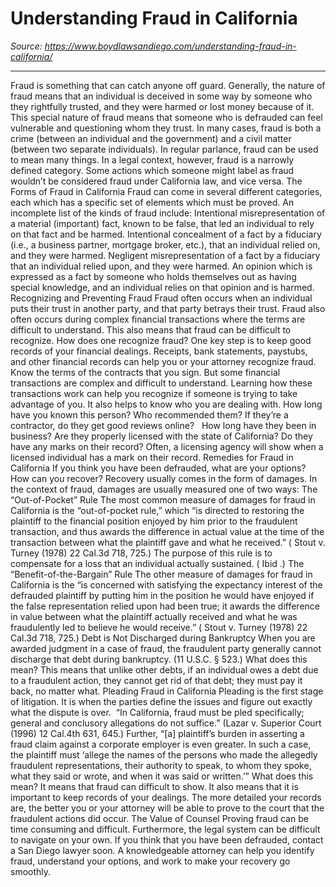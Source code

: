 # Understanding Fraud in California

_Source: https://www.boydlawsandiego.com/understanding-fraud-in-california/_

---

Fraud is something that can catch anyone off guard. Generally, the nature of fraud means that an individual is deceived in some way by someone who they rightfully trusted, and they were harmed or lost money because of it. This special nature of fraud means that someone who is defrauded can feel vulnerable and questioning whom they trust. In many cases, fraud is both a crime (between an individual and the government) and a civil matter (between two separate individuals).
In regular parlance, fraud can be used to mean many things. In a legal context, however, fraud is a narrowly defined category. Some actions which someone might label as fraud wouldn’t be considered fraud under California law, and vice versa.
The Forms of Fraud in California
Fraud can come in several different categories, each which has a specific set of elements which must be proved. An incomplete list of the kinds of fraud include:
Intentional misrepresentation of a material (important) fact, known to be false, that led an individual to rely on that fact and be harmed.
Intentional concealment of a fact by a fiduciary (i.e., a business partner, mortgage broker, etc.), that an individual relied on, and they were harmed.
Negligent misrepresentation of a fact by a fiduciary that an individual relied upon, and they were harmed.
An opinion which is expressed as a fact by someone who holds themselves out as having special knowledge, and an individual relies on that opinion and is harmed.
Recognizing and Preventing Fraud
Fraud often occurs when an individual puts their trust in another party, and that party betrays their trust. Fraud also often occurs during complex financial transactions where the terms are difficult to understand. This also means that fraud can be difficult to recognize.
How does one recognize fraud? One key step is to keep good records of your financial dealings. Receipts, bank statements, paystubs, and other financial records can help you or your attorney recognize fraud. Know the terms of the contracts that you sign. But some financial transactions are complex and difficult to understand. Learning how these transactions work can help you recognize if someone is trying to take advantage of you.
It also helps to know who you are dealing with. How long have you known this person? Who recommended them? If they’re a contractor, do they get good reviews online?   How long have they been in business? Are they properly licensed with the state of California? Do they have any marks on their record? Often, a licensing agency will show when a licensed individual has a mark on their record.
Remedies for Fraud in California
If you think you have been defrauded, what are your options? How can you recover? Recovery usually comes in the form of damages. In the context of fraud, damages are usually measured one of two ways:
The “Out-of-Pocket” Rule
The most common measure of damages for fraud in California is the “out-of-pocket rule,” which “is directed to restoring the plaintiff to the financial position enjoyed by him prior to the fraudulent transaction, and thus awards the difference in actual value at the time of the transaction between what the plaintiff gave and what he received.” (
Stout v. Turney
(1978) 22 Cal.3d 718, 725.) The purpose of this rule is to compensate for a loss that an individual actually sustained. (
Ibid
.)
The “Benefit-of-the-Bargain” Rule
The other measure of damages for fraud in California is the “is concerned with satisfying the expectancy interest of the defrauded plaintiff by putting him in the position he would have enjoyed if the false representation relied upon had been true; it awards the difference in value between what the plaintiff actually received and what he was fraudulently led to believe he would receive.” (
Stout v. Turney
(1978) 22 Cal.3d 718, 725.)
Debt is Not Discharged during Bankruptcy
When you are awarded judgment in a case of fraud, the fraudulent party generally cannot discharge that debt during bankruptcy. (11 U.S.C. § 523.) What does this mean? This means that unlike other debts, if an individual owes a debt due to a fraudulent action, they cannot get rid of that debt; they must pay it back, no matter what.
Pleading Fraud in California
Pleading is the first stage of litigation. It is when the parties define the issues and figure out exactly what the dispute is over.  “In California, fraud must be pled specifically; general and conclusory allegations do not suffice.” (Lazar v. Superior Court (1996) 12 Cal.4th 631, 645.) Further, “[a] plaintiff’s burden in asserting a fraud claim against a corporate employer is even greater. In such a case, the plaintiff must ‘allege the names of the persons who made the allegedly fraudulent representations, their authority to speak, to whom they spoke, what they said or wrote, and when it was said or written.’”
What does this mean? It means that fraud can difficult to show. It also means that it is important to keep records of your dealings. The more detailed your records are, the better you or your attorney will be able to prove to the court that the fraudulent actions did occur.
The Value of Counsel
Proving fraud can be time consuming and difficult. Furthermore, the legal system can be difficult to navigate on your own. If you think that you have been defrauded, contact a San Diego lawyer soon. A knowledgeable attorney can help you identify fraud, understand your options, and work to make your recovery go smoothly.